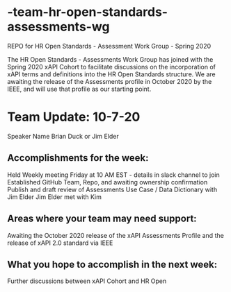 # -team-hr-open-standards-assessments-wg
REPO for HR Open Standards - Assessment Work Group - Spring 2020

The HR Open Standards - Assessments Work Group has joined with the Spring 2020 xAPI Cohort to facilitate discussions on the incorporation of xAPI terms and definitions into the HR Open Standards structure. We are awaiting the release of the Assessments profile in October 2020 by the IEEE, and will use that profile as our starting point.


# Team Update: 10-7-20

Speaker Name Brian Duck or Jim Elder


## Accomplishments for the week:
Held Weekly meeting Friday at 10 AM EST - details in slack channel to join
Established GitHub Team, Repo, and awaiting ownership confirmation
Publish and draft review of Assessments Use Case / Data Dictionary with Jim Elder
Jim Elder met with Kim 

## Areas where your team may need support:
Awaiting the October 2020 release of the xAPI Assessments Profile and the release of xAPI 2.0 standard via IEEE


## What you hope to accomplish in the next week:
Further discussions between xAPI Cohort and HR Open
